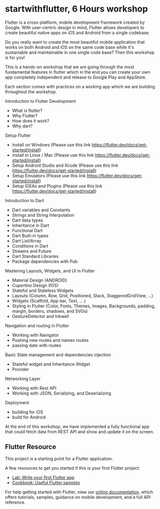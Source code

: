 # startwithflutter, 6 Hours workshop

Flutter is a cross-platform, mobile development framework created by Google. With user-centric design in mind, Flutter allows developers to create beautiful native apps on iOS and Android from a single codebase.

Do you really want to create the most beautiful mobile application that works on both Android and iOS on the same code base while it's sustainable and maintainable in one single code base? Then this workshop is for you!

This is a hands-on workshop that we are going through the most fundamental features in flutter which in the end you can create your own app completely independent and release to Google Play and AppStore.

Each section comes with practices on a working app which we are building throughout the workshop.

Introduction to Flutter Development

- What is flutter?
- Why Flutter?
- How does it work?
- Why dart?

Setup Flutter

- Install on Windows (Please use this link <https://flutter.dev/docs/get-started/install>)
- install in Linux / Mac (Please use this link <https://flutter.dev/docs/get-started/install>)
- Setup Android Studio and Xcode (Please use this link <https://flutter.dev/docs/get-started/install>)
- Setup Emulators (Please use this link <https://flutter.dev/docs/get-started/install>)
- Setup IDEAs and Plugins (Please use this link <https://flutter.dev/docs/get-started/install>)

Introduction to Dart

- Dart variables and Constants
- Strings and String Interpolation
- Dart data types
- Inheritance in Dart
- Functional Dart
- Dart Built-in types
- Dart List/Array
- Conditions in Dart
- Streams and Future
- Dart Standard Libraries
- Package dependencies with Pub

Mastering Layouts, Widgets, and UI in Flutter

- Material Design (ANDROID)
- Cupertino Design (IOS)
- Stateful and Stateless Widgets
- Layouts (Column, Row, Grid, Positioned, Stack, StaggeredGridView, ...)
- Widgets (Scaffold, App bar, Text, ... )
- Styling in Flutter (Color, Fonts, Themes, Images, Backgrounds, padding, margin, borders, shadows, and SVGs)
- GestureDetector and Inkwell

Navigation and routing in Flutter

- Working with Navigator
- Pushing new routes and names routes
- passing date with routes

Basic State management and dependencies injection

- Stateful widget and Inheritance Widget
- Provider

Networking Layer

- Working with Rest API
- Working with JSON, Serializing, and Deserializing

Deployment

- building for iOS
- build for Android

At the end of this workshop, we have implemented a fully functional app that could fetch data from REST API and show and update it on the screen.

## Flutter Resource

This project is a starting point for a Flutter application.

A few resources to get you started if this is your first Flutter project:

- [Lab: Write your first Flutter app](https://flutter.dev/docs/get-started/codelab)
- [Cookbook: Useful Flutter samples](https://flutter.dev/docs/cookbook)

For help getting started with Flutter, view our
[online documentation](https://flutter.dev/docs), which offers tutorials,
samples, guidance on mobile development, and a full API reference.
